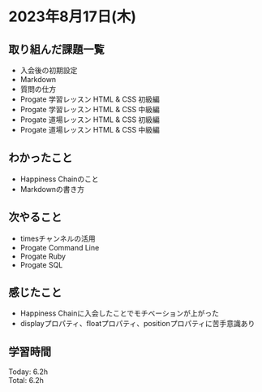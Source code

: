 # 2023年8月17日(木)

## 取り組んだ課題一覧
- 入会後の初期設定  
- Markdown  
- 質問の仕方  
- Progate 学習レッスン HTML & CSS 初級編  
- Progate 学習レッスン HTML & CSS 中級編  
- Progate 道場レッスン HTML & CSS 初級編  
- Progate 道場レッスン HTML & CSS 中級編  

## わかったこと
- Happiness Chainのこと  
- Markdownの書き方  

## 次やること
- timesチャンネルの活用  
- Progate Command Line  
- Progate Ruby  
- Progate SQL  

## 感じたこと
- Happiness Chainに入会したことでモチベーションが上がった  
- displayプロパティ、floatプロパティ、positionプロパティに苦手意識あり

## 学習時間
Today: 6.2h  
Total: 6.2h
